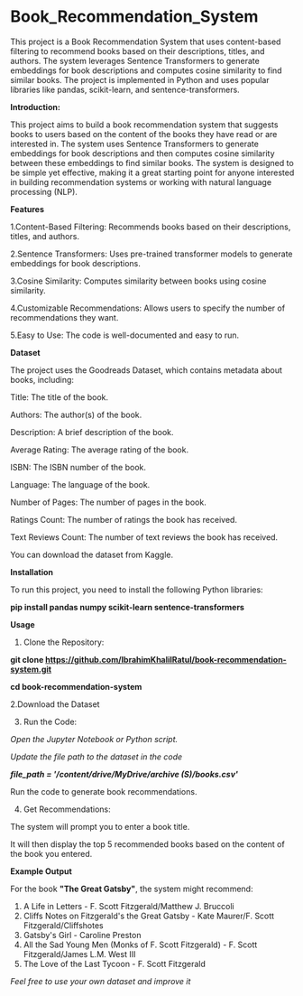 # Book_Recommendation_System

This project is a Book Recommendation System that uses content-based filtering to recommend books based on their descriptions, titles, and authors. The system leverages Sentence Transformers to generate embeddings for book descriptions and computes cosine similarity to find similar books. The project is implemented in Python and uses popular libraries like pandas, scikit-learn, and sentence-transformers.

**Introduction:**

This project aims to build a book recommendation system that suggests books to users based on the content of the books they have read or are interested in. The system uses Sentence Transformers to generate embeddings for book descriptions and then computes cosine similarity between these embeddings to find similar books.
The system is designed to be simple yet effective, making it a great starting point for anyone interested in building recommendation systems or working with natural language processing (NLP).


**Features**

1.Content-Based Filtering: Recommends books based on their descriptions, titles, and authors.

2.Sentence Transformers: Uses pre-trained transformer models to generate embeddings for book descriptions.

3.Cosine Similarity: Computes similarity between books using cosine similarity.

4.Customizable Recommendations: Allows users to specify the number of recommendations they want.

5.Easy to Use: The code is well-documented and easy to run.



**Dataset**


The project uses the Goodreads Dataset, which contains metadata about books, including:

Title: The title of the book.

Authors: The author(s) of the book.

Description: A brief description of the book.

Average Rating: The average rating of the book.

ISBN: The ISBN number of the book.

Language: The language of the book.

Number of Pages: The number of pages in the book.

Ratings Count: The number of ratings the book has received.

Text Reviews Count: The number of text reviews the book has received.

You can download the dataset from Kaggle.


**Installation**

To run this project, you need to install the following Python libraries:

**pip install pandas numpy scikit-learn sentence-transformers**


**Usage**

1. Clone the Repository:

**git clone https://github.com/IbrahimKhalilRatul/book-recommendation-system.git**

**cd book-recommendation-system**

2.Download the Dataset

3. Run the Code:

_Open the Jupyter Notebook or Python script._

*Update the file path to the dataset in the code*

***file_path = '/content/drive/MyDrive/archive (S)/books.csv'***

Run the code to generate book recommendations.

4. Get Recommendations:

The system will prompt you to enter a book title.

It will then display the top 5 recommended books based on the content of the book you entered.

**Example Output**

For the book **"The Great Gatsby"**, the system might recommend:

1. A Life in Letters - F. Scott Fitzgerald/Matthew J. Bruccoli
2. Cliffs Notes on Fitzgerald's the Great Gatsby - Kate Maurer/F. Scott Fitzgerald/Cliffshotes
3. Gatsby's Girl - Caroline Preston
4. All the Sad Young Men (Monks of F. Scott Fitzgerald) - F. Scott Fitzgerald/James L.M. West III
5. The Love of the Last Tycoon - F. Scott Fitzgerald


*Feel free to use your own dataset and improve it*
